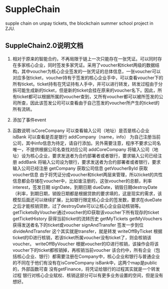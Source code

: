# SuppleChain
supple chain on unpay tickets, the blockchain summer school project in ZJU.


## SuppleChain2.0说明文档

1. 相对于原来的智能合约，不再局限于链上一次只能存在一张凭证。可以同时存在多家核心企业，同时签发多家凭证。采用了voucher和ticket两级的数据结构，其中voucher为核心企业签发的一张凭证的总体信息，一张voucher可以对应多张ticket，voucher持有于签发的核心企业手中，可以查看voucher下的所有ticket。ticket持有在凭证持有人手中，并可以进行转发，转发过程由于分拆可能生成新的ticket，但是新的ticket会挂在原来的voucher名下。因此，所有ticket都可以根据所属的voucher查到，又所有voucher都可以被所签发的公司所查，因此该签发公司可以查看由于自己签发的voucher所产生的ticket的所有流转。

2. 添加了事件event

3. 函数说明
  isCoreCompany 可以查看输入公司（地址）是否是核心企业
  isBank 可以查看是否是银行
  addCompany（name，info） 为自己注册当前公司，其中info信息为待定，请自行添加。另外需要注意，程序不要求公司名唯一，不提供根据公司名查找对应公司
  addCoreCompany 将输入公司（地址）设为核心企业，要求发送者为合约部署者或者银行，要求输入公司已经注册
  addBank 将输入公司设为银行，要求发送者为合约部署者或者银行，要求输入公司已经注册
  getCompany 获取公司信息
  getVoucherById 获取voucher信息
      由于将凭证分成voucher和ticket两层来管理，所以ticket的共性信息都会存储在voucher中，比如谁注册的，这张voucher的总额，利率interest，签发日期 signDate，到期日期 dueDate，销毁日期destroyDate（利率，到期日期，销毁日期都是根据贷款的要求填的，这是现实的需求，该模型后面还可以继续扩展，比如银行限定核心企业的签发数，要求在dueDate之后才能核销贷款，过了destroyDate可以让核心企业自动核销等。
  getTicketsByVoucher通过voucher的ID获取该voucher下所有现存的ticket
  getTicketHistory 获得当前ticket的流转历史
  getMyTickets getMyVouchers 获得发送者名下的ticket或voucher
  signAndTransfer 签发一步到位
  divideAndTransfer 这个其实就是transfer，就是转发
  writeOffByTicket 根据ticket的ID进行核销，若该ticket所属voucher没有ticket了，则会核销该voucher。
  writeOffByVoucher 根据voucher的ID进行核销，该操作会将该voucher下的ticket都核销掉，再核销当前voucher
  该合约中，所有企业（包括核心企业、银行）都需要注册在Company中，核心企业和银行与普通企业的不同在于他们有没有在isCoreCompany isBank中，这两个map是public的，外部函数可查
没有getFinance，将凭证给银行的过程其实就是一个转发过程
银行对核心企业赋权、核销这部分可以有更多业务设置的空间，但是没有想好。
